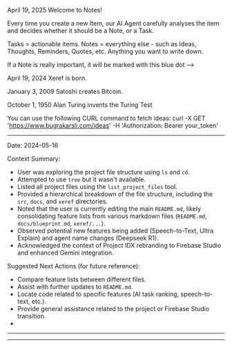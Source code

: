 April 19, 2025 Welcome to Notes!

Every time you create a new Item, our AI Agent carefully analyses the item and decides whether it should be a Note, or a Task.

Tasks = actionable items. Notes = everything else - such as Ideas, Thoughts, Reminders, Quotes, etc. Anything you want to write down.

If a Note is really important, it will be marked with this blue dot -->

April 19, 2024 Xeref is born.

January 3, 2009 Satoshi creates Bitcoin.

October 1, 1950 Alan Turing invents the Turing Test

You can use the following CURL command to fetch ideas: curl -X GET 'https://www.bugrakarsli.com/ideas' -H 'Authorization: Bearer your_token'

---
Date: 2024-05-16

Context Summary:
*   User was exploring the project file structure using `ls` and `cd`.
*   Attempted to use `tree` but it wasn't available.
*   Listed all project files using the `list_project_files` tool.
*   Provided a hierarchical breakdown of the file structure, including the `src`, `docs`, and `xeref` directories.
*   Noted that the user is currently editing the main `README.md`, likely consolidating feature lists from various markdown files (`README.md`, `docs/blueprint.md`, `xeref/...`).
*   Observed potential new features being added (Speech-to-Text, Ultra Explain) and agent name changes (Deepseek R1).
*   Acknowledged the context of Project IDX rebranding to Firebase Studio and enhanced Gemini integration.

Suggested Next Actions (for future reference):
*   Compare feature lists between different files.
*   Assist with further updates to `README.md`.
*   Locate code related to specific features (AI task ranking, speech-to-text, etc.).
*   Provide general assistance related to the project or Firebase Studio transition.
*   

---

---


